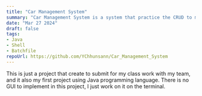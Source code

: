 ```yaml
---
title: "Car Management System"
summary: "Car Management System is a system that practice the CRUD to manage the car"
date: "Mar 27 2024"
draft: false
tags:
- Java
- Shell
- Batchfile
repoUrl: https://github.com/YChhunsann/Car_Management_System
---
```


This is just a project that create to submit for my class work with my team, and it also my first project using Java programming language. There is no GUI to implement in this project, I just work on it on the terminal.